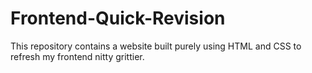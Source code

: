 # Frontend-Quick-Revision
This repository contains a website built purely using HTML and CSS to refresh my frontend nitty grittier.
